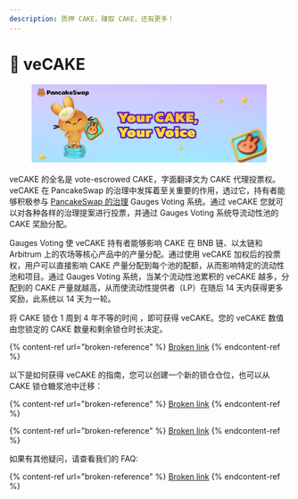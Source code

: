 ```yaml
---
description: 质押 CAKE，赚取 CAKE，还有更多！
---
```


# 🔷 veCAKE

<figure><img src="../../.gitbook/assets/image (244).png" alt=""><figcaption></figcaption></figure>

veCAKE 的全名是 vote-escrowed CAKE，字面翻译文为 CAKE 代理投票权。\
veCAKE 在 PancakeSwap 的治理中发挥着至关重要的作用，透过它，持有者能够积极参与 [PancakeSwap 的治理](https://pancakeswap.finance/voting) Gauges Voting 系统。通过 veCAKE 您就可以对各种各样的治理提案进行投票，并通过 Gauges Voting 系统导流动性池的 CAKE 奖励分配。&#x20;

Gauges Voting 使 veCAKE 持有者能够影响 CAKE 在 BNB 链、以太链和 Arbitrum 上的农场等核心产品中的产量分配。通过使用 veCAKE 加权后的投票权，用户可以直接影响 CAKE 产量分配到每个池的配额，从而影响特定的流动性池和项目。通过 Gauges Voting 系统，当某个流动性池累积的 veCAKE 越多，分配到的 CAKE 产量就越高，从而使流动性提供者（LP）在随后 14 天内获得更多奖励，此系统以 14 天为一轮。&#x20;

将 CAKE 锁仓 1 周到 4 年不等的时间 ，即可获得 veCAKE。您的 veCAKE 数值由您锁定的 CAKE 数量和剩余锁仓时长决定。

{% content-ref url="broken-reference" %}
[Broken link](broken-reference)
{% endcontent-ref %}

以下是如何获得 veCAKE 的指南，您可以创建一个新的锁仓仓位，也可以从 CAKE 锁仓糖浆池中迁移：

{% content-ref url="broken-reference" %}
[Broken link](broken-reference)
{% endcontent-ref %}

{% content-ref url="broken-reference" %}
[Broken link](broken-reference)
{% endcontent-ref %}

如果有其他疑问，请查看我们的 FAQ:

{% content-ref url="broken-reference" %}
[Broken link](broken-reference)
{% endcontent-ref %}
